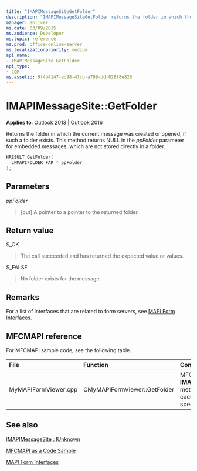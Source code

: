 ```yaml
---
title: "IMAPIMessageSiteGetFolder"
description: "IMAPIMessageSiteGetFolder returns the folder in which the current message was created or opened, if such a folder exists."
manager: soliver
ms.date: 03/09/2015
ms.audience: Developer
ms.topic: reference
ms.prod: office-online-server
ms.localizationpriority: medium
api_name:
- IMAPIMessageSite.GetFolder
api_type:
- COM
ms.assetid: 9f4b4147-ed98-47cb-a799-ddf028f8e826
---
```


# IMAPIMessageSite::GetFolder

  
  
**Applies to**: Outlook 2013 | Outlook 2016 
  
Returns the folder in which the current message was created or opened, if such a folder exists. This method returns NULL in the _ppFolder_ parameter for embedded messages, which are not stored directly in a folder. 
  
```cpp
HRESULT GetFolder(
  LPMAPIFOLDER FAR * ppFolder
);
```

## Parameters

 _ppFolder_
  
> [out] A pointer to a pointer to the returned folder.
    
## Return value

S_OK 
  
> The call succeeded and has returned the expected value or values.
    
S_FALSE 
  
> No folder exists for the message.
    
## Remarks

For a list of interfaces that are related to form servers, see [MAPI Form Interfaces](mapi-form-interfaces.md).
  
## MFCMAPI reference

For MFCMAPI sample code, see the following table.
  
|**File**|**Function**|**Comment**|
|:-----|:-----|:-----|
|MyMAPIFormViewer.cpp  <br/> |CMyMAPIFormViewer::GetFolder  <br/> |MFCMAPI uses the **IMAPIMessageSite::GetFolder** method to return the currently cached pointer to the specified folder. |
   
## See also



[IMAPIMessageSite : IUnknown](imapimessagesiteiunknown.md)


[MFCMAPI as a Code Sample](mfcmapi-as-a-code-sample.md)
  
[MAPI Form Interfaces](mapi-form-interfaces.md)


